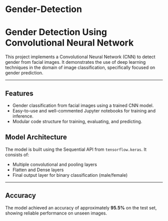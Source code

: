 # Gender-Detection

# Gender Detection Using Convolutional Neural Network

This project implements a Convolutional Neural Network (CNN) to detect gender from facial images. It demonstrates the use of deep learning techniques in the domain of image classification, specifically focused on gender prediction.

---

## Features
- Gender classification from facial images using a trained CNN model.
- Easy-to-use and well-commented Jupyter notebooks for training and inference.
- Modular code structure for training, evaluating, and predicting.


## Model Architecture

The model is built using the Sequential API from `tensorflow.keras`. It consists of:
- Multiple convolutional and pooling layers
- Flatten and Dense layers
- Final output layer for binary classification (male/female)

---

## Accuracy

The model achieved an accuracy of approximately **95.5%** on the test set, showing reliable performance on unseen images.


